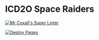 # ICD2O Space Raiders

[![Mr Coxall's Super Linter](https://github.com/ICD20-Digital-Tech-LukeD/ICD2O-Space-Raiders/workflows/Mr%20Coxall's%20Super%20Linter/badge.svg)](https://github.com/ICD20-Digital-Tech-LukeD/ICD2O-Space-Raiders/actions)

[![Deploy Pages](https://github.com/ICD20-Digital-Tech-LukeD/ICD2O-Space-Raiders/workflows/Deploy%20Pages/badge.svg)](https://github.com/ICD20-Digital-Tech-LukeD/ICD2O-Space-Raiders/actions)
